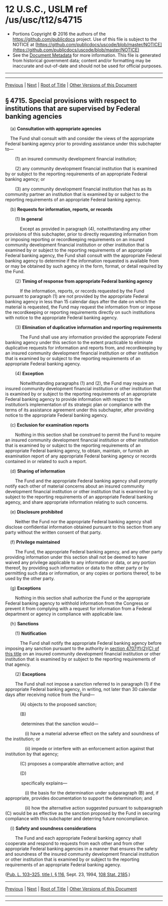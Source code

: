 ---
---

# 12 U.S.C., USLM ref /us/usc/t12/s4715

* Portions Copyright © 2016 the authors of the https://github.com/publicdocs project.
  Use of this file is subject to the NOTICE at [https://github.com/publicdocs/uscode/blob/master/NOTICE](https://github.com/publicdocs/uscode/blob/master/NOTICE)
* See the [Document Metadata](././../../../../..//README.md) for more information.
  This file is generated from historical government data; content and/or formatting may be inaccurate and out-of-date and should not be used for official purposes.

----------
----------

[Previous](./../../../../..//us/usc/t12/ch47/schI/m__us_usc_t12_s4714.md) | [Next](./../../../../..//us/usc/t12/ch47/schI/m__us_usc_t12_s4716.md) | [Root of Title](./../../../../../) | [Other Versions of this Document](https://publicdocs.github.io/go/links?ns=uslm&ref=%2Fus%2Fusc%2Ft12%2Fs4715)

## § 4715. Special provisions with respect to institutions that are supervised by Federal banking agencies

    (a) __Consultation with appropriate agencies__ 

    The Fund shall consult with and consider the views of the appropriate Federal banking agency prior to providing assistance under this subchapter to—

        (1) an insured community development financial institution;

        (2) any community development financial institution that is examined by or subject to the reporting requirements of an appropriate Federal banking agency; or

        (3) any community development financial institution that has as its community partner an institution that is examined by or subject to the reporting requirements of an appropriate Federal banking agency.

    (b) __Requests for information, reports, or records__ 

        (1) __In general__ 

            Except as provided in paragraph (4), notwithstanding any other provisions of this subchapter, prior to directly requesting information from or imposing reporting or recordkeeping requirements on an insured community development financial institution or other institution that is examined by or subject to the reporting requirements of an appropriate Federal banking agency, the Fund shall consult with the appropriate Federal banking agency to determine if the information requested is available from or may be obtained by such agency in the form, format, or detail required by the Fund.

        (2) __Timing of response from appropriate Federal banking agency__ 

            If the information, reports, or records requested by the Fund pursuant to paragraph (1) are not provided by the appropriate Federal banking agency in less than 15 calendar days after the date on which the material is requested, the Fund may request the information from or impose the recordkeeping or reporting requirements directly on such institutions with notice to the appropriate Federal banking agency.

        (3) __Elimination of duplicative information and reporting requirements__ 

            The Fund shall use any information provided the appropriate Federal banking agency under this section to the extent practicable to eliminate duplicative requests for information and reports from, and recordkeeping by an insured community development financial institution or other institution that is examined by or subject to the reporting requirements of an appropriate Federal banking agency.

        (4) __Exception__ 

            Notwithstanding paragraphs (1) and (2), the Fund may require an insured community development financial institution or other institution that is examined by or subject to the reporting requirements of an appropriate Federal banking agency to provide information with respect to the institution’s implementation of its strategic plan or compliance with the terms of its assistance agreement under this subchapter, after providing notice to the appropriate Federal banking agency.

    (c) __Exclusion for examination reports__ 

        Nothing in this section shall be construed to permit the Fund to require an insured community development financial institution or other institution that is examined by or subject to the reporting requirements of an appropriate Federal banking agency, to obtain, maintain, or furnish an examination report of any appropriate Federal banking agency or records contained in or related to such a report.

    (d) __Sharing of information__ 

        The Fund and the appropriate Federal banking agency shall promptly notify each other of material concerns about an insured community development financial institution or other institution that is examined by or subject to the reporting requirements of an appropriate Federal banking agency, and share appropriate information relating to such concerns.

    (e) __Disclosure prohibited__ 

        Neither the Fund nor the appropriate Federal banking agency shall disclose confidential information obtained pursuant to this section from any party without the written consent of that party.

    (f) __Privilege maintained__ 

        The Fund, the appropriate Federal banking agency, and any other party providing information under this section shall not be deemed to have waived any privilege applicable to any information or data, or any portion thereof, by providing such information or data to the other party or by permitting such data or information, or any copies or portions thereof, to be used by the other party.

    (g) __Exceptions__ 

        Nothing in this section shall authorize the Fund or the appropriate Federal banking agency to withhold information from the Congress or prevent it from complying with a request for information from a Federal department or agency in compliance with applicable law.

    (h) __Sanctions__ 

        (1) __Notification__ 

            The Fund shall notify the appropriate Federal banking agency before imposing any sanction pursuant to the authority in [section 4707(f)(2)(C) of this title][/us/usc/t12/s4707/f/2/C] on an insured community development financial institution or other institution that is examined by or subject to the reporting requirements of that agency.

        (2) __Exceptions__ 

        The Fund shall not impose a sanction referred to in paragraph (1) if the appropriate Federal banking agency, in writing, not later than 30 calendar days after receiving notice from the Fund—

            (A) objects to the proposed sanction;

            (B)

             determines that the sanction would—

                (i) have a material adverse effect on the safety and soundness of the institution; or

                (ii) impede or interfere with an enforcement action against that institution by that agency;

            (C) proposes a comparable alternative action; and

            (D)

             specifically explains—

                (i) the basis for the determination under subparagraph (B) and, if appropriate, provides documentation to support the determination; and

                (ii) how the alternative action suggested pursuant to subparagraph (C) would be as effective as the sanction proposed by the Fund in securing compliance with this subchapter and deterring future noncompliance.

    (i) __Safety and soundness considerations__ 

        The Fund and each appropriate Federal banking agency shall cooperate and respond to requests from each other and from other appropriate Federal banking agencies in a manner that ensures the safety and soundness of the insured community development financial institution or other institution that is examined by or subject to the reporting requirements of an appropriate Federal banking agency.

([Pub. L. 103–325, title I, § 116][/us/pl/103/325/s116], Sept. 23, 1994, [108 Stat. 2185][/us/stat/108/2185].)

----------

[Previous](./../../../../..//us/usc/t12/ch47/schI/m__us_usc_t12_s4714.md) | [Next](./../../../../..//us/usc/t12/ch47/schI/m__us_usc_t12_s4716.md) | [Root of Title](./../../../../../) | [Other Versions of this Document](https://publicdocs.github.io/go/links?ns=uslm&ref=%2Fus%2Fusc%2Ft12%2Fs4715)

----------
----------

[/us/usc/t12/s4707/f/2/C]: https://publicdocs.github.io/go/links?ns=uslm&ref=%2Fus%2Fusc%2Ft12%2Fs4707%2Ff%2F2%2FC
[/us/pl/103/325/s116]: https://publicdocs.github.io/go/links?ns=uslm&ref=%2Fus%2Fpl%2F103%2F325%2Fs116
[/us/stat/108/2185]: https://publicdocs.github.io/go/links?ns=uslm&ref=%2Fus%2Fstat%2F108%2F2185


